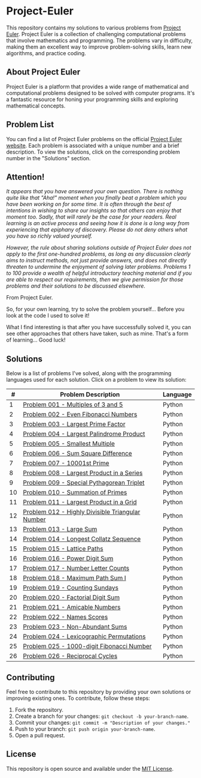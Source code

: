 # Project-Euler

This repository contains my solutions to various problems from [Project Euler](https://projecteuler.net/). Project Euler is a collection of challenging computational problems that involve mathematics and programming. The problems vary in difficulty, making them an excellent way to improve problem-solving skills, learn new algorithms, and practice coding.

## About Project Euler

Project Euler is a platform that provides a wide range of mathematical and computational problems designed to be solved with computer programs. It's a fantastic resource for honing your programming skills and exploring mathematical concepts.

## Problem List

You can find a list of Project Euler problems on the official [Project Euler website](https://projecteuler.net/archives). Each problem is associated with a unique number and a brief description. To view the solutions, click on the corresponding problem number in the "Solutions" section.

## Attention!

_It appears that you have answered your own question. There is nothing quite like that "Aha!" moment when you finally beat a problem which you have been working on for some time. It is often through the best of intentions in wishing to share our insights so that others can enjoy that moment too. Sadly, that will rarely be the case for your readers. Real learning is an active process and seeing how it is done is a long way from experiencing that epiphany of discovery. Please do not deny others what you have so richly valued yourself._

_However, the rule about sharing solutions outside of Project Euler does not apply to the first one-hundred problems, as long as any discussion clearly aims to instruct methods, not just provide answers, and does not directly threaten to undermine the enjoyment of solving later problems. Problems 1 to 100 provide a wealth of helpful introductory teaching material and if you are able to respect our requirements, then we give permission for those problems and their solutions to be discussed elsewhere._

From Project Euler.


So, for your own learning, try to solve the problem yourself... Before you look at the code I used to solve it!

What I find interesting is that after you have successfully solved it, you can see other approaches that others have taken, such as mine. That's a form of learning... Good luck!

## Solutions

Below is a list of problems I've solved, along with the programming languages used for each solution. Click on a problem to view its solution:

| # | Problem Description | Language |
|---|---------------------|----------|
| 1 | [Problem 001 - Multiples of 3 and 5](problems/problem001/) | Python |
| 2 | [Problem 002 - Even Fibonacci Numbers](problems/problem002/) | Python |
| 3 | [Problem 003 - Largest Prime Factor](problems/problem003/) | Python |
| 4 | [Problem 004 - Largest Palindrome Product](problems/problem004/) | Python |
| 5 | [Problem 005 - Smallest Multiple](problems/problem005/) | Python |
| 6 | [Problem 006 - Sum Square Difference](problems/problem006/) | Python |
| 7 | [Problem 007 - 10001st Prime](problems/problem007/) | Python |
| 8 | [Problem 008 - Largest Product in a Series](problems/problem008/) | Python |
| 9 | [Problem 009 - Special Pythagorean Triplet](problems/problem009/) | Python |
| 10 | [Problem 010 - Summation of Primes](problems/problem010/) | Python |
| 11 | [Problem 011 - Largest Product in a Grid](problems/problem011/) | Python |
| 12 | [Problem 012 - Highly Divisible Triangular Number](problems/problem012/) | Python |
| 13 | [Problem 013 - Large Sum](problems/problem013/) | Python |
| 14 | [Problem 014 - Longest Collatz Sequence](problems/problem014/) | Python |
| 15 | [Problem 015 - Lattice Paths](problems/problem015/) | Python |
| 16 | [Problem 016 - Power Digit Sum](problems/problem016/) | Python |
| 17 | [Problem 017 - Number Letter Counts](problems/problem017/) | Python |
| 18 | [Problem 018 - Maximum Path Sum I](problems/problem018/) | Python |
| 19 | [Problem 019 - Counting Sundays](problems/problem019/) | Python |
| 20 | [Problem 020 - Factorial Digit Sum](problems/problem020/) | Python |
| 21 | [Problem 021 - Amicable Numbers](problems/problem021/) | Python |
| 22 | [Problem 022 - Names Scores](problems/problem022/) | Python |
| 23 | [Problem 023 - Non-Abundant Sums](problems/problem023/) | Python |
| 24 | [Problem 024 - Lexicographic Permutations](problems/problem024/) | Python |
| 25 | [Problem 025 - 1000-digit Fibonacci Number](problems/problem025/) | Python |
| 26 | [Problem 026 - Reciprocal Cycles](problems/problem026/) | Python |

## Contributing

Feel free to contribute to this repository by providing your own solutions or improving existing ones. To contribute, follow these steps:

1. Fork the repository.
2. Create a branch for your changes: `git checkout -b your-branch-name`.
3. Commit your changes: `git commit -m "Description of your changes."`
4. Push to your branch: `git push origin your-branch-name`.
5. Open a pull request.

## License

This repository is open source and available under the [MIT License](LICENSE).